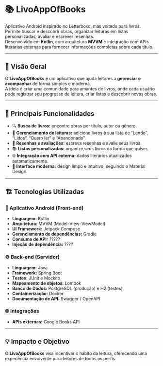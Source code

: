 # 📚 LivoAppOfBooks

Aplicativo Android inspirado no Letterboxd, mas voltado para livros.  
Permite buscar e descobrir obras, organizar leituras em listas personalizadas, avaliar e escrever resenhas.  
Desenvolvido em **Kotlin**, com arquitetura **MVVM** e integração com APIs literárias externas para fornecer informações completas sobre cada título.

---

## 🚀 Visão Geral

O **LivoAppOfBooks** é um aplicativo que ajuda leitores a **gerenciar e acompanhar** de forma simples e moderna.  
A ideia é criar uma comunidade para amantes de livros, onde cada usuário pode registrar seu progresso de leitura, criar listas e descobrir novas obras.

---

## 🧩 Principais Funcionalidades

- 🔍 **Busca de livros:** encontre obras por título, autor ou gênero.  
- 📖 **Gerenciamento de leituras:** adicione livros à sua lista de “Lendo”, “Lidos”, “Quero ler” e “Abandonado”.  
- 📝 **Resenhas e avaliações:** escreva resenhas e avalie seus livros.  
- 📚 **Listas personalizadas:** organize seus livros da forma que quiser.  
- 🌐 **Integração com API externa:** dados literários atualizados automaticamente.  
- 🎨 **Interface moderna:** design limpo e intuitivo, seguindo o Material Design.  

---

## 🏗️ Tecnologias Utilizadas

### 📱 Aplicativo Android (Front-end)
- **Linguagem:** Kotlin  
- **Arquitetura:** MVVM (Model–View–ViewModel)  
- **UI Framework:** Jetpack Compose  
- **Gerenciamento de dependências:** Gradle  
- **Consumo de API:** ?????
- **Injeção de dependência:** ????

### ⚙️ Back-end (Servidor)
- **Linguagem:** Java  
- **Framework:** Spring Boot  
- **Testes:** JUnit e Mockito  
- **Mapeamento de objetos:** Lombok  
- **Banco de Dados:** PostgreSQL (produção) e H2 (testes)  
- **Containerização:** Docker  
- **Documentação de API:** Swagger / OpenAPI  

### 🌐 Integrações
- **APIs externas:** Google Books API
  
---

## 💡 Impacto e Objetivo

O **LivoAppOfBooks** visa incentivar o hábito da leitura, oferecendo uma experiência envolvente para leitores de todos os perfis.  


